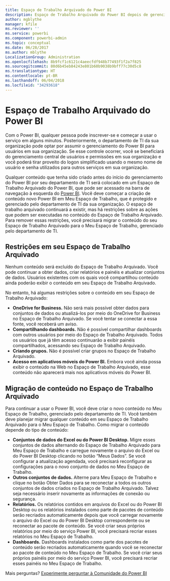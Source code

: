 ```yaml
---
title: Espaço de Trabalho Arquivado do Power BI
description: Espaço de Trabalho Arquivado do Power BI depois de gerenciar locatários do Office 365
author: mgblythe
manager: kfile
ms.reviewer: ''
ms.service: powerbi
ms.component: powerbi-admin
ms.topic: conceptual
ms.date: 06/28/2017
ms.author: mblythe
LocalizationGroup: Administration
ms.openlocfilehash: 8b9fcf1c6121c4aeecfdf948b77493f1f2a7f825
ms.sourcegitcommit: 80d6b45eb84243e801b60b9038b9bff77c30d5c8
ms.translationtype: HT
ms.contentlocale: pt-BR
ms.lasthandoff: 06/04/2018
ms.locfileid: "34293618"
---
```

# <a name="power-bi-archived-workspace"></a>Espaço de Trabalho Arquivado do Power BI
Com o Power BI, qualquer pessoa pode inscrever-se e começar a usar o serviço em alguns minutos.  Posteriormente, o departamento de TI da sua organização pode optar por assumir o gerenciamento do Power BI para usuários em sua organização.  Se esse controle ocorrer, você se beneficiará do gerenciamento central de usuários e permissões em sua organização e você poderá tirar proveito do logon simplificado usando o mesmo nome de usuário e senha utilizados para outros serviços em sua organização. 

Qualquer conteúdo que tenha sido criado antes do início do gerenciamento do Power BI por seu departamento de TI será colocado em um Espaço de Trabalho Arquivado do Power BI, que pode ser acessado na barra de navegação à esquerda do [Power BI](https://app.powerbi.com).  Você deve começar a criação de conteúdo novo Power BI em Meu Espaço de Trabalho, que é protegido e gerenciado pelo departamento de TI da sua organização.  O espaço de trabalho arquivado continuará a existir, mas há restrições sobre as ações que podem ser executadas no conteúdo do Espaço de Trabalho Arquivado.  Para remover essas restrições, você precisará migrar o conteúdo do seu Espaço de Trabalho Arquivado para o Meu Espaço de Trabalho, gerenciado pelo departamento de TI.

## <a name="restrictions-in-your-archived-workspace"></a>Restrições em seu Espaço de Trabalho Arquivado
Nenhum conteúdo será excluído do Espaço de Trabalho Arquivado.  Você pode continuar a obter dados, criar relatórios e painéis e atualizar conjuntos de dados.  Usuários existentes com os quais você compartilhou conteúdo ainda poderão exibir o conteúdo em seu Espaço de Trabalho Arquivado.

No entanto, há algumas restrições sobre o conteúdo em seu Espaço de Trabalho Arquivado:

* **OneDrive for Business.**  Não será mais possível obter dados para conjuntos de dados ou atualizá-los por meio do OneDrive for Business no Espaço de Trabalho Arquivado.  Se você tentar se conectar a essa fonte, você receberá um aviso.
* **Compartilhando dashboards.**  Não é possível compartilhar dashboards com outros usuários por meio do Espaço de Trabalho Arquivado.  Todos os usuários que já têm acesso continuarão a exibir painéis compartilhados, acessando seu Espaço de Trabalho Arquivado.
* **Criando grupos.**  Não é possível criar grupos no Espaço de Trabalho Arquivado.
* **Acesso em aplicativos móveis do Power BI.**  Embora você ainda possa exibir o conteúdo na Web no Espaço de Trabalho Arquivado, esse conteúdo não aparecerá mais nos aplicativos móveis do Power BI.

## <a name="migrating-content-in-your-archived-workspace"></a>Migração de conteúdo no Espaço de Trabalho Arquivado
Para continuar a usar o Power BI, você deve criar o novo conteúdo no Meu Espaço de Trabalho, gerenciado pelo departamento de TI.   Você também deve planejar migrar qualquer conteúdo em seu Espaço de Trabalho Arquivado para o Meu Espaço de Trabalho.  Como migrar o conteúdo depende do tipo de conteúdo:

* **Conjuntos de dados do Excel ou do Power BI Desktop.**  Migre esses conjuntos de dados alternando do Espaço de Trabalho Arquivado para Meu Espaço de Trabalho e carregue novamente o arquivo do Excel ou do Power BI Desktop clicando no botão “Meus Dados”.  Se você configurar a atualização agendada, você precisará reconfigurar as configurações para o novo conjunto de dados no Meu Espaço de Trabalho.
* **Outros conjuntos de dados.**  Alterne para Meu Espaço de Trabalho e clique no botão Obter Dados para se reconectar a todos os outros conjuntos de dados criados no Espaço de Trabalho Arquivado.  Talvez seja necessário inserir novamente as informações de conexão ou segurança.
* **Relatórios.**  Os relatórios contidos em arquivos do Excel ou do Power BI Desktop ou os relatórios instalados como parte de pacotes de conteúdo serão recriados automaticamente depois que você carregar novamente o arquivo do Excel ou do Power BI Desktop correspondente ou se reconectar ao pacote de conteúdo.  Se você criar seus próprios relatórios por meio do serviço Power BI, você precisará recriar esses relatórios no Meu Espaço de Trabalho.
* **Dashboards.**  Dashboards instalados como parte dos pacotes de conteúdo serão recriados automaticamente quando você se reconectar ao pacote de conteúdo no Meu Espaço de Trabalho.  Se você criar seus próprios painéis por meio do serviço Power BI, você precisará recriar esses painéis no Meu Espaço de Trabalho.

Mais perguntas? [Experimente perguntar à Comunidade do Power BI](http://community.powerbi.com/)

